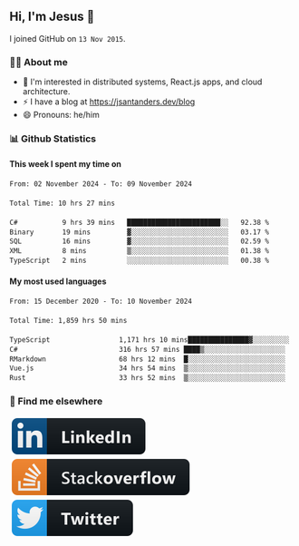 ## Hi, I'm Jesus 👋

I joined GitHub on `13 Nov 2015`.

<!-- Talking about you -->

### 👨‍💻 About me

- 👦 I'm interested in distributed systems, React.js apps, and cloud architecture.
- ⚡️ I have a blog at <https://jsantanders.dev/blog>
- 😄 Pronouns: he/him

### 📊 Github Statistics

#### This week I spent my time on

<!--START_SECTION:weekly-->

```txt
From: 02 November 2024 - To: 09 November 2024

Total Time: 10 hrs 27 mins

C#           9 hrs 39 mins   ███████████████████████░░   92.38 %
Binary       19 mins         ▓░░░░░░░░░░░░░░░░░░░░░░░░   03.17 %
SQL          16 mins         ▓░░░░░░░░░░░░░░░░░░░░░░░░   02.59 %
XML          8 mins          ▒░░░░░░░░░░░░░░░░░░░░░░░░   01.38 %
TypeScript   2 mins          ░░░░░░░░░░░░░░░░░░░░░░░░░   00.38 %
```

<!--END_SECTION:weekly-->

#### My most used languages

<!--START_SECTION:alltime-->

```txt
From: 15 December 2020 - To: 10 November 2024

Total Time: 1,859 hrs 50 mins

TypeScript                 1,171 hrs 10 mins███████████████▓░░░░░░░░░   62.97 %
C#                         316 hrs 57 mins ████▒░░░░░░░░░░░░░░░░░░░░   17.04 %
RMarkdown                  68 hrs 12 mins  █░░░░░░░░░░░░░░░░░░░░░░░░   03.67 %
Vue.js                     34 hrs 54 mins  ▒░░░░░░░░░░░░░░░░░░░░░░░░   01.88 %
Rust                       33 hrs 52 mins  ▒░░░░░░░░░░░░░░░░░░░░░░░░   01.82 %
```

<!--END_SECTION:alltime-->

### 📢 Find me elsewhere

<p>
  <a target="_blank" href="https://linkedin.com/in/jsantanders">
    <img src="https://github.com/jsantanders/jsantanders/blob/master/img/linkedin.svg" alt="LinkedIn" style="vertical-align:top; margin:4px">
  </a>
  
  <a target="_blank" href="https://stackoverflow.com/users/7318331/jesus-santander">
    <img src="https://github.com/jsantanders/jsantanders/blob/master/img/stackoverflow.svg" alt="StackOverflow" style="vertical-align:top; margin:4px">
  </a>
  
  <a target="_blank" href="http://twitter.com/jsantanders">
    <img src="https://github.com/jsantanders/jsantanders/blob/master/img/twitter.svg" alt="Twitter" style="vertical-align:top; margin:4px">
  </a>
</p>
